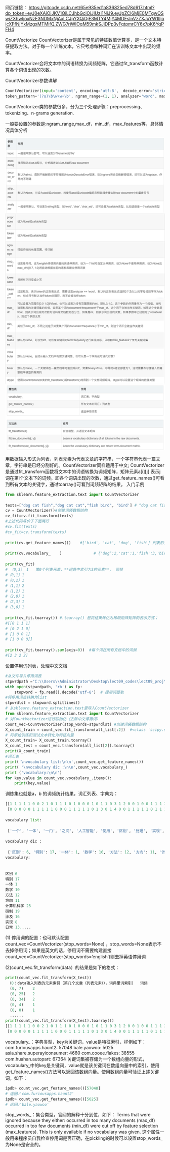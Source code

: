 网页链接：
https://gitcode.csdn.net/65e935ed1a836825ed78d617.html?dp_token=eyJ0eXAiOiJKV1QiLCJhbGciOiJIUzI1NiJ9.eyJpZCI6MjE0MTgwOSwiZXhwIjoxNzE3NDMxNjAxLCJpYXQiOjE3MTY4MjY4MDEsInVzZXJuYW1lIjoicXFfNjYxMzgxMTMifQ.ZWG7riWIOqM59mkSJiDPp3yFqtpmrCY6x7pK6YqPFH4

CountVectorize
CountVectorizer是属于常见的特征数值计算类，是一个文本特征提取方法。对于每一个训练文本，它只考虑每种词汇在该训练文本中出现的频率。

CountVectorizer会将文本中的词语转换为词频矩阵，它通过fit_transform函数计算各个词语出现的次数。

CountVectorizer参数详解
```python
CountVectorizer(input='content', encoding='utf-8',  decode_error='strict', strip_accents=None, lowercase=True, preprocessor=None, tokenizer=None, stop_words=None, 
token_pattern='(?u)\b\w\w+\b', ngram_range=(1, 1), analyzer='word', max_df=1.0, min_df=1, max_features=None, vocabulary=None, binary=False, dtype=<class 'numpy.int64'>)
```
CountVectorizer类的参数很多，分为三个处理步骤：preprocessing、tokenizing、n-grams generation.

一般要设置的参数是:ngram_range,max_df，min_df，max_features等，具体情况具体分析

![img_1.png](../img/img_1.png)
![img_2.png](../img/img_2.png)
![img_3.png](../img/img_3.png)
![img_4.png](../img/img_4.png)

用数据输入形式为列表，列表元素为代表文章的字符串，一个字符串代表一篇文章，字符串是已经分割好的。CountVectorizer同样适用于中文;
CountVectorizer是通过fit_transform函数将文本中的词语转换为词频矩阵，矩阵元素a[i][j] 表示j词在第i个文本下的词频。即各个词语出现的次数，通过get_feature_names()可看到所有文本的关键字，通过toarray()可看到词频矩阵的结果。
入门示例
```python
from sklearn.feature_extraction.text import CountVectorizer

texts=["dog cat fish","dog cat cat","fish bird", 'bird'] # “dog cat fish” 为输入列表元素,即代表一个文章的字符串
cv = CountVectorizer()#创建词袋数据结构
cv_fit=cv.fit_transform(texts)
#上述代码等价于下面两行
#cv.fit(texts)
#cv_fit=cv.transform(texts)

print(cv.get_feature_names())    #['bird', 'cat', 'dog', 'fish'] 列表形式呈现文章生成的词典

print(cv.vocabulary_	)              # {‘dog’:2,'cat':1,'fish':3,'bird':0} 字典形式呈现，key：词，value:词频

print(cv_fit)
# （0,3） 1   第0个列表元素，**词典中索引为3的元素**， 词频
#（0,1）1
#（0,2）1
#（1,1）2
#（1,2）1
#（2,0）1
#（2,3）1
#（3,0）1

print(cv_fit.toarray()) #.toarray() 是将结果转化为稀疏矩阵矩阵的表示方式；
#[[0 1 1 1]
# [0 2 1 0]
# [1 0 0 1]
# [1 0 0 0]]

print(cv_fit.toarray().sum(axis=0))  #每个词在所有文档中的词频
#[2 3 2 2]
```
设置停用词列表，处理中文文档
```python
#从文件导入停用词表
stpwrdpath ="C:\\Users\\Administrator\Desktop\lect09_codes\lect09_proj\stop_words\\中文停用词库.txt"
with open(stpwrdpath, 'rb') as fp:
    stopword = fp.read().decode('utf-8')  # 提用词提取
#将停用词表转换为list  
stpwrdlst = stopword.splitlines()
# 从sklearn.feature_extraction.text里导入CountVectorizer
from sklearn.feature_extraction.text import CountVectorizer
# 对CountVectorizer进行初始化（去除中文停用词）
count_vec=CountVectorizer(stop_words=stpwrdlst) #创建词袋数据结构
X_count_train = count_vec.fit_transform(all_list[:2])  #<class 'scipy.sparse.csr.csr_matrix'>
# 将原始训练和测试文本转化为特征向量
X_count_train= X_count_train.toarray()
X_count_test = count_vec.transform(all_list[2]).toarray()
print(X_count_train)
#词汇表
print('\nvocabulary list:\n\n',count_vec.get_feature_names())
print( '\nvocabulary dic :\n\n',count_vec.vocabulary_)
print ('vocabulary:\n\n')
for key,value in count_vec.vocabulary_.items():
    print(key,value)
```
训练集也就是a，b 的词频统计结果，词汇列表、字典为：
```python
[[1 1 1 1 1 0 0 2 1 0 1 1 1 0 1 0 0 0 1 0 1 1 0 3 1 2 0 0 1 0 0 1 1 1 2]
 [0 0 0 0 0 1 1 1 1 1 0 0 0 1 1 1 1 1 0 1 3 0 1 4 0 0 1 1 1 1 1 0 1 1 1]]

vocabulary list:

 ['一个', '一体', '一门', '之间', '人工智能', '使用', '区别', '处理', '实现', '密切', '数学', '方向', '方法', '日常', '有效', '有着', '涉及', '特别', '理论', '研制', '研究', '科学', '联系', '自然语言', '计算机', '计算机科学', '计算机系统', '语言', '语言学', '软件系统', '这一', '进行', '通信', '重要', '领域']

vocabulary dic :

 {'区别': 6, '特别': 17, '一体': 1, '数学': 10, '方法': 12, '方向': 11, '计算机科学': 25, '研制': 19, '涉及': 16, '实现': 8, '日常': 13, '有着': 15, '语言学': 28, '这一': 30, '重要': 33, '人工智能': 4, '进行': 31, '理论': 18, '一门': 2, '自然语言': 23, '有效': 14, '通信': 32, '研究': 20, '联系': 22, '使用': 5, '科学': 21, '软件系统': 29, '计算机系统': 26, '领域': 34, '计算机': 24, '密切': 9, '之间': 3, '语言': 27, '一个': 0, '处理': 7}
vocabulary:


区别 6
特别 17
一体 1
数学 10
方法 12
方向 11
计算机科学 25
研制 19
涉及 16
实现 8
日常 13.....
```
(1) 停用词的配置：也可默认配置count_vec=CountVectorizer(stop_words=None) ，stop_words=None表示不去掉停用词；如果是英文的话，停用词不需要构建直接 count_vec=CountVectorizer(stop_words=’english’)则去掉英语停用词

(2)count_vec.fit_transform(data）的结果是如下的格式：

```python
print(count_vec.fit_transform(X_test))
 （0：data输入列表的元素索引（第几个文章（列表元素）），词典里词索引）  词频
  (0, 7)    2
  (0, 25)   2
  (0, 34)   2
  (0, 4)    1
  (0, 0)    1
  ......
print(count_vec.fit_transform(X_test).toarray())
[[1 1 1 1 1 0 0 2 1 0 1 1 1 0 1 0 0 0 1 0 1 1 0 3 1 2 0 0 1 0 0 1 1 1 2]
 [0 0 0 0 0 1 1 1 1 1 0 0 0 1 1 1 1 1 0 1 3 0 1 4 0 0 1 1 1 1 1 0 1 1 1]]

```
vocabulary_：字典类型，key为关键词，value是特征索引，样例如下：
com.furiousapps.haunt2: 57048
bale.yaowoo: 5025
asia.share.superayiconsumer: 4660
com.cooee.flakes: 38555
com.huahan.autopart: 67364
关键词集被存储为一个数组向量的形式，vocabulary_中的key是关键词，value就是该关键词在数组向量中的索引，使用get_feature_names()方法可以返回该数组向量。使用数组向量可验证上述关键词，如下：
```python
ipdb> count_vec.get_feature_names()[57048]
# 返回u'com.furiousapps.haunt2'
ipdb> count_vec.get_feature_names()[5025]
# 返回u'bale.yaowoo'
```
stop_words_：集合类型，官网的解释十分到位，如下：
Terms that were ignored because they either:
occurred in too many documents (max_df)
occurred in too few documents (min_df)
were cut off by feature selection (max_features).
This is only available if no vocabulary was given.
这个属性一般用来程序员自我检查停用词是否正确，在pickling的时候可以设置stop_words_为None是安全的。